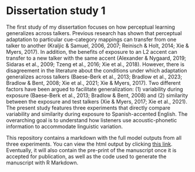 # Dissertation study 1

The first study of my dissertation focuses on how perceptual learning generalizes across talkers.
Previous research has shown that perceptual adaptation to particular cue-category mappings can transfer from one talker to another (Kraljic & Samuel, 2006, 2007; Reinisch & Holt, 2014; Xie & Myers, 2017).
In addition, the benefits of exposure to an L2 accent can transfer to a new talker with the same accent (Alexander & Nygaard, 2019;
Sidaras et al., 2009; Tzeng et al., 2016; Xie et al., 2018).
However, there is disagreement in the literature about the conditions under which adaptation generalizes across talkers (Baese-Berk et al., 2013; Bradlow et al., 2023; Bradlow & Bent, 2008; Xie et al., 2021; Xie & Myers, 2017).
Two different factors have been argued to facilitate generalization: (1) variability during exposure (Baese-Berk et al., 2013; Bradlow & Bent, 2008) and (2) similarity between the exposure and test talkers (Xie & Myers, 2017; Xie et al., 2021).
The present study features three experiments that directly compare variability and similarity during exposure to Spanish-accented English.
The overarching goal is to understand how listeners use acoustic-phonetic information to accommodate linguistic variation.

This repository contains a markdown with the full model outputs from all three experiments.
You can view the html output by clicking [this link](https://www.hzaharchuk.com/diss_study_1/adaptation_analyses.html).
Eventually, it will also contain the pre-print of the manuscript once it is accepted for publication, as well as the code used to generate the manuscript with R Markdown.

